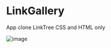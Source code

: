 # LinkGallery

App clone LinkTree
CSS and HTML only

![image](https://github.com/365rafael/LinkGallery/assets/97065934/6ac0722c-ca59-4565-85cf-d902213d7bea)
